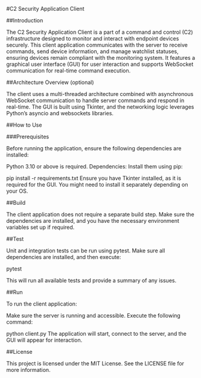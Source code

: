 #C2 Security Application Client

##Introduction

The C2 Security Application Client is a part of a command and control (C2) infrastructure designed to monitor and interact with endpoint devices securely. This client application communicates with the server to receive commands, send device information, and manage watchlist statuses, ensuring devices remain compliant with the monitoring system. It features a graphical user interface (GUI) for user interaction and supports WebSocket communication for real-time command execution.


##Architecture Overview (optional)

The client uses a multi-threaded architecture combined with asynchronous WebSocket communication to handle server commands and respond in real-time. The GUI is built using Tkinter, and the networking logic leverages Python’s asyncio and websockets libraries.

##How to Use

###Prerequisites

Before running the application, ensure the following dependencies are installed:

Python 3.10 or above is required.
Dependencies: Install them using pip:

pip install -r requirements.txt
Ensure you have Tkinter installed, as it is required for the GUI. You might need to install it separately depending on your OS.

##Build

The client application does not require a separate build step. Make sure the dependencies are installed, and you have the necessary environment variables set up if required.

##Test

Unit and integration tests can be run using pytest. Make sure all dependencies are installed, and then execute:


pytest

This will run all available tests and provide a summary of any issues.

##Run

To run the client application:

Make sure the server is running and accessible.
Execute the following command:

python client.py
The application will start, connect to the server, and the GUI will appear for interaction.

##License

This project is licensed under the MIT License. See the LICENSE file for more information.